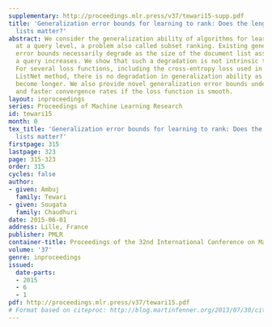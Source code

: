 ```yaml
---
supplementary: http://proceedings.mlr.press/v37/tewari15-supp.pdf
title: 'Generalization error bounds for learning to rank: Does the length of document
  lists matter?'
abstract: We consider the generalization ability of algorithms for learning to rank
  at a query level, a problem also called subset ranking. Existing generalization
  error bounds necessarily degrade as the size of the document list associated with
  a query increases. We show that such a degradation is not intrinsic to the problem.
  For several loss functions, including the cross-entropy loss used in the well known
  ListNet method, there is no degradation in generalization ability as document lists
  become longer. We also provide novel generalization error bounds under \ell_1 regularization
  and faster convergence rates if the loss function is smooth.
layout: inproceedings
series: Proceedings of Machine Learning Research
id: tewari15
month: 0
tex_title: 'Generalization error bounds for learning to rank: Does the length of document
  lists matter?'
firstpage: 315
lastpage: 323
page: 315-323
order: 315
cycles: false
author:
- given: Ambuj
  family: Tewari
- given: Sougata
  family: Chaudhuri
date: 2015-06-01
address: Lille, France
publisher: PMLR
container-title: Proceedings of the 32nd International Conference on Machine Learning
volume: '37'
genre: inproceedings
issued:
  date-parts:
  - 2015
  - 6
  - 1
pdf: http://proceedings.mlr.press/v37/tewari15.pdf
# Format based on citeproc: http://blog.martinfenner.org/2013/07/30/citeproc-yaml-for-bibliographies/
---
```

